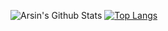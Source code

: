 ![Arsin's Github Stats](https://github-readme-stats.vercel.app/api?username=Arsinnn&theme=radical)
[![Top Langs](https://github-readme-stats.vercel.app/api/top-langs/?username=Arsinnn&theme=radical)](https://github.com/anuraghazra/github-readme-stats)
